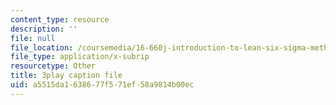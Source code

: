 ```yaml
---
content_type: resource
description: ''
file: null
file_location: /coursemedia/16-660j-introduction-to-lean-six-sigma-methods-january-iap-2012/a5515da1638677f571ef58a9814b00ec_Swo3Lvw7ivg.srt
file_type: application/x-subrip
resourcetype: Other
title: 3play caption file
uid: a5515da1-6386-77f5-71ef-58a9814b00ec
---
```

